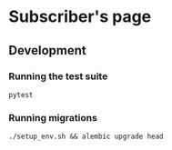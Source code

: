 # Subscriber's page

## Development

### Running the test suite

```
pytest
```

### Running migrations 

```
./setup_env.sh && alembic upgrade head
```